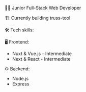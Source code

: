 👨‍💻 Junior Full-Stack Web Developer

🏗️ Currently building truss-tool

🛠️ Tech skills:

🖥️ Frontend:
- Nuxt & Vue.js - Intermediate
- Next & React - Intermediate

⚙️ Backend:
- Node.js
- Express
